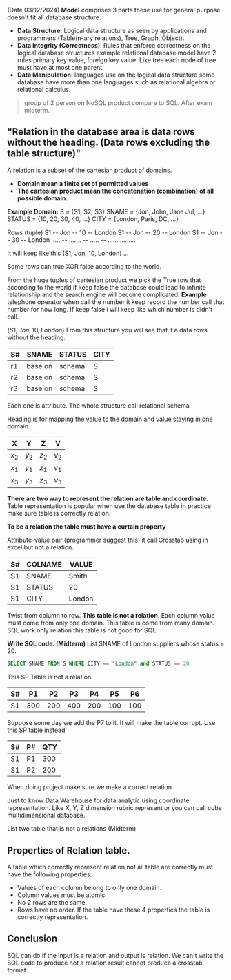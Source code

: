 (Date 03/12/2024)
**Model**
comprises 3 parts these use for general purpose doesn't fit all database structure.
- **Data Structure**: Logical data structure as seen by applications and programmers (Table(n-ary relations), Tree, Graph, Object).
- **Data Integrity (Correctness)**: Rules that enforce correctness on the logical database structures example relational database model have 2 rules primary key value, foreign key value. Like tree each node of tree must have at most one parent.
- **Data Manipulation**: languages use on the logical data structure some database have more than one languages such as relational algebra or relational calculus.

>group of 2 person on NoSQL product compare to SQL. After exam midterm.

## "Relation in the database area is data rows without the heading. (Data rows excluding the table structure)"
A relation is a subset of the cartesian product of domains.
- **Domain mean a finite set of permitted values**
- **The cartesian product mean the concatenation (combination) of all possible domain.**

**Example Domain:**
S = {S1, S2, S3}
SNAME = {Jon, John, Jane Jul, ...}
STATUS = {10, 20, 30, 40, ...}
CITY = {London, Paris, DC, ...}

Rows  (tuple)
S1 -- Jon -- 10 -- London
S1 -- Jon -- 20 -- London
S1 -- Jon -- 30 -- London
..... -- ....... -- ..... -- ................

It will keep like this (S1, Jon, 10, London) ...

Some rows can true XOR false according to the world.

From the huge tuples of cartesian product we pick the True row that according to the world if keep false the database could lead to infinite relationship and the search engine will become complicated. 
**Example** telephone operator when call the number it keep record the number call that number for how long. If keep false i will keep like which number is didn't call.

$(S1, Jon, 10, London)$
From this structure you will see that it a data rows without the heading.

| S#  | SNAME   | STATUS | CITY |
| --- | ------- | ------ | ---- |
| r1  | base on | schema | S    |
| r2  | base on | schema | S    |
| r3  | base on | schema | S    |
Each one is attribute. 
The whole structure call relational schema

Heading is for mapping the value to the domain and value staying in one domain.

|    X    | Y       | Z       | V       |
| :-----: | ------- | ------- | ------- |
| $x_{2}$ | $y_{2}$ | $z_{2}$ | $v_{2}$ |
| $x_{1}$ | $y_{1}$ | $z_{1}$ | $v_{1}$ |
| $x_{3}$ | $y_{3}$ | $z_{3}$ | $v_{3}$ |
**There are two way to represent the relation are table and coordinate.**
Table representation is popular when use the database table in practice make sure table is correctly relation.

**To be a relation the table must have a curtain property**

Attribute-value pair (programmer suggest this) it call Crosstab using in excel but not a relation.

| S#  | COLNAME | VALUE  |
| --- | ------- | ------ |
| S1  | SNAME   | Smith  |
| S1  | STATUS  | 20     |
| S1  | CITY    | London |
Twist from column to row. **This table is not a relation**. Each column value must come from only one domain. This table is come from many domain. SQL work only relation this table is not good for SQL.

**Write SQL code. (Midterm)**
List SNAME of London suppliers whose status = 20.
```SQL
SELECT SNAME FROM S WHERE CITY == "London" and STATUS == 20
```

This SP Table is not a relation.

| S#  | P1  | P2  | P3  | P4  | P5  | P6  |
| --- | --- | --- | --- | --- | --- | --- |
| S1  | 300 | 200 | 400 | 200 | 100 | 100 |
Suppose some day we add the P7 to it. It will make the table corrupt.
Use this SP table instead

| S#  | P#  | QTY |
| --- | --- | --- |
| S1  | P1  | 300 |
| S1  | P2  | 200 |

When doing project make sure we make a correct relation.

Just to know Data Warehouse for data analytic using coordinate representation.
Like X, Y, Z dimension rubric represent or you can call cube multidimensional database.

List two table that is not a relations (Midterm)

## Properties of Relation table.
A table which correctly represent relation not all table are correctly must have the following properties:
- Values of each column belong to only one domain.
- Column values must be atomic.
- No 2 rows are the same.
- Rows have no order.
If the table have these 4 properties the table is correctly representation.

## Conclusion
SQL can do if the input is a relation and output is relation. We can't write the SQL code to produce not a relation result cannot produce a crosstab format.